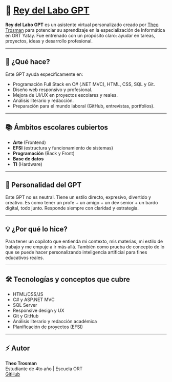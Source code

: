 # 👑 [Rey del Labo GPT](https://chatgpt.com/g/g-682c6cf33b348191b7f2e97f5c34a9fe-info-gpt)

**Rey del Labo GPT** es un asistente virtual personalizado creado por [Theo Trosman](https://github.com/theotrosman) para potenciar su aprendizaje en la especialización de Informática en ORT Yatay. Fue entrenado con un propósito claro: ayudar en tareas, proyectos, ideas y desarrollo profesional.

---

## 🔧 ¿Qué hace?

Este GPT ayuda específicamente en:

- Programación Full Stack en C# (.NET MVC), HTML, CSS, SQL y Git.
- Diseño web responsivo y profesional.
- Mejora de UI/UX en proyectos escolares y reales.
- Análisis literario y redacción.
- Preparación para el mundo laboral (GitHub, entrevistas, portfolios).

---

## 📚 Ámbitos escolares cubiertos

- **Arte** (Frontend)
- **EFSI** (estructura y funcionamiento de sistemas)
- **Programación** (Back y Front)
- **Base de datos**
- **TI** (Hardware)

---

## 🧠 Personalidad del GPT

Este GPT no es neutral. Tiene un estilo directo, expresivo, divertido y creativo. Es como tener un profe + un amigo + un dev senior + un bardo digital, todo junto. Responde siempre con claridad y estrategia.

---

## 💡 ¿Por qué lo hice?

Para tener un copiloto que entienda mi contexto, mis materias, mi estilo de trabajo y me empuje a ir más allá. También como prueba de concepto de lo que se puede hacer personalizando inteligencia artificial para fines educativos reales.

---

## 🛠️ Tecnologías y conceptos que cubre

- HTML/CSS/JS
- C# y ASP.NET MVC
- SQL Server
- Responsive design y UX
- Git y GitHub
- Análisis literario y redacción académica
- Planificación de proyectos (EFSI)

---

## ⚡ Autor

**Theo Trosman**  
Estudiante de 4to año | Escuela ORT  
[GitHub](https://github.com/theotrosman)

